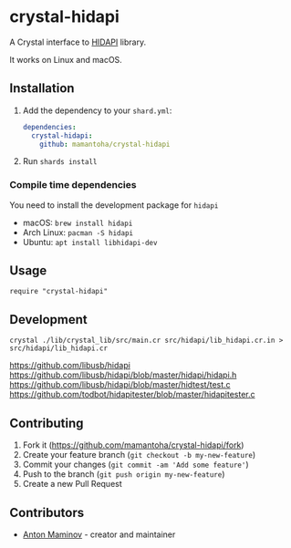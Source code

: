 # crystal-hidapi

A Crystal interface to [HIDAPI](https://github.com/libusb/hidapi) library.

It works on Linux and macOS.

## Installation

1. Add the dependency to your `shard.yml`:

   ```yaml
   dependencies:
     crystal-hidapi:
       github: mamantoha/crystal-hidapi
   ```

2. Run `shards install`

### Compile time dependencies

You need to install the development package for `hidapi`

- macOS: `brew install hidapi`
- Arch Linux: `pacman -S hidapi`
- Ubuntu: `apt install libhidapi-dev`

## Usage

```crystal
require "crystal-hidapi"
```

## Development

```
crystal ./lib/crystal_lib/src/main.cr src/hidapi/lib_hidapi.cr.in > src/hidapi/lib_hidapi.cr
```

https://github.com/libusb/hidapi
https://github.com/libusb/hidapi/blob/master/hidapi/hidapi.h
https://github.com/libusb/hidapi/blob/master/hidtest/test.c
https://github.com/todbot/hidapitester/blob/master/hidapitester.c

## Contributing

1. Fork it (<https://github.com/mamantoha/crystal-hidapi/fork>)
2. Create your feature branch (`git checkout -b my-new-feature`)
3. Commit your changes (`git commit -am 'Add some feature'`)
4. Push to the branch (`git push origin my-new-feature`)
5. Create a new Pull Request

## Contributors

- [Anton Maminov](https://github.com/mamantoha) - creator and maintainer
